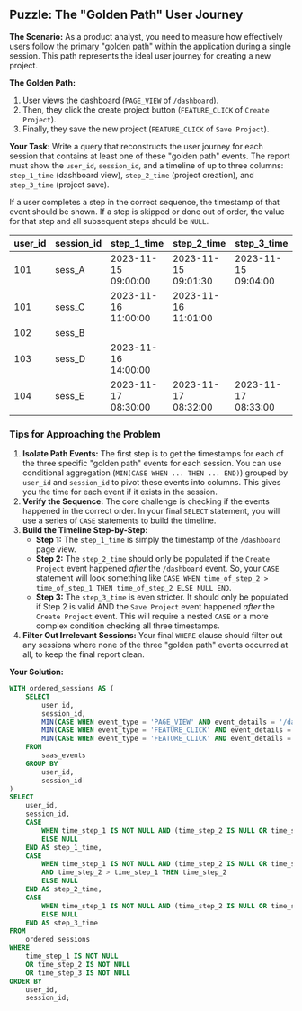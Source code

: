 ## Puzzle: The "Golden Path" User Journey

**The Scenario:** As a product analyst, you need to measure how effectively users follow the primary "golden path" within the application during a single session. This path represents the ideal user journey for creating a new project.

**The Golden Path:**

1. User views the dashboard (`PAGE_VIEW` of `/dashboard`).
2. Then, they click the create project button (`FEATURE_CLICK` of `Create Project`).
3. Finally, they save the new project (`FEATURE_CLICK` of `Save Project`).

**Your Task:** Write a query that reconstructs the user journey for each session that contains at least one of these "golden path" events. The report must show the `user_id`, `session_id`, and a timeline of up to three columns: `step_1_time` (dashboard view), `step_2_time` (project creation), and `step_3_time` (project save).

If a user completes a step in the correct sequence, the timestamp of that event should be shown. If a step is skipped or done out of order, the value for that step and all subsequent steps should be `NULL`.

| user_id | session_id | step_1_time         | step_2_time         | step_3_time         |
| ------- | ---------- | ------------------- | ------------------- | ------------------- |
| 101     | sess_A     | 2023-11-15 09:00:00 | 2023-11-15 09:01:30 | 2023-11-15 09:04:00 |
| 101     | sess_C     | 2023-11-16 11:00:00 | 2023-11-16 11:01:00 |                     |
| 102     | sess_B     |                     |                     |                     |
| 103     | sess_D     | 2023-11-16 14:00:00 |                     |                     |
| 104     | sess_E     | 2023-11-17 08:30:00 | 2023-11-17 08:32:00 | 2023-11-17 08:33:00 |


### Tips for Approaching the Problem

1. **Isolate Path Events:** The first step is to get the timestamps for each of the three specific "golden path" events for each session. You can use conditional aggregation (`MIN(CASE WHEN ... THEN ... END)`) grouped by `user_id` and `session_id` to pivot these events into columns. This gives you the time for each event if it exists in the session.
2. **Verify the Sequence:** The core challenge is checking if the events happened in the correct order. In your final `SELECT` statement, you will use a series of `CASE` statements to build the timeline.
3. **Build the Timeline Step-by-Step:**
   * **Step 1:** The `step_1_time` is simply the timestamp of the `/dashboard` page view.
   * **Step 2:** The `step_2_time` should only be populated if the `Create Project` event happened *after* the `/dashboard` event. So, your `CASE` statement will look something like `CASE WHEN time_of_step_2 > time_of_step_1 THEN time_of_step_2 ELSE NULL END`.
   * **Step 3:** The `step_3_time` is even stricter. It should only be populated if Step 2 is valid AND the `Save Project` event happened *after* the `Create Project` event. This will require a nested `CASE` or a more complex condition checking all three timestamps.
4. **Filter Out Irrelevant Sessions:** Your final `WHERE` clause should filter out any sessions where none of the three "golden path" events occurred at all, to keep the final report clean.

**Your Solution:**

```sql
WITH ordered_sessions AS (
    SELECT
        user_id,
        session_id,
        MIN(CASE WHEN event_type = 'PAGE_VIEW' AND event_details = '/dashboard' THEN event_timestamp END) AS time_step_1,
        MIN(CASE WHEN event_type = 'FEATURE_CLICK' AND event_details = 'Create Project' THEN event_timestamp END) AS time_step_2,
        MIN(CASE WHEN event_type = 'FEATURE_CLICK' AND event_details = 'Save Project' THEN event_timestamp END) AS time_step_3
    FROM
        saas_events
    GROUP BY
        user_id,
        session_id
)
SELECT
    user_id,
    session_id,
    CASE
        WHEN time_step_1 IS NOT NULL AND (time_step_2 IS NULL OR time_step_1 < time_step_2) THEN time_step_1
        ELSE NULL
    END AS step_1_time,
    CASE
        WHEN time_step_1 IS NOT NULL AND (time_step_2 IS NULL OR time_step_1 < time_step_2)
        AND time_step_2 > time_step_1 THEN time_step_2
        ELSE NULL
    END AS step_2_time,
    CASE
        WHEN time_step_1 IS NOT NULL AND (time_step_2 IS NULL OR time_step_1 < time_step_2) AND time_step_2 > time_step_1 AND time_step_3 > time_step_2 THEN time_step_3
        ELSE NULL
    END AS step_3_time
FROM
    ordered_sessions
WHERE
    time_step_1 IS NOT NULL
    OR time_step_2 IS NOT NULL
    OR time_step_3 IS NOT NULL
ORDER BY
    user_id,
	session_id;
```
